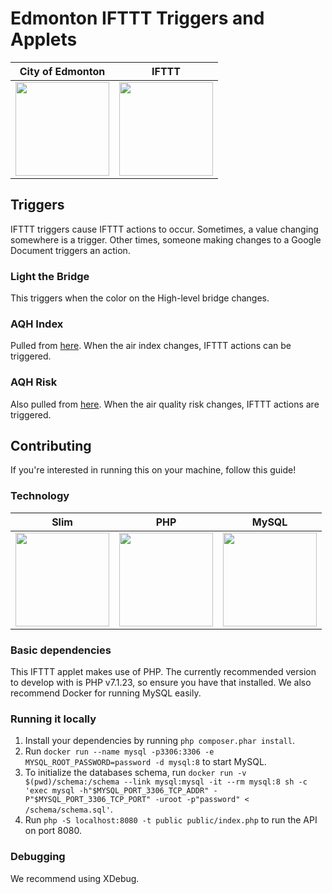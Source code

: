 # Edmonton IFTTT Triggers and Applets

| City of Edmonton  | IFTTT |
| ------------- | ------------- |
| <img src="https://i.imgur.com/DQtFLdv.png" height="150"/>  | <img src="https://i.imgur.com/kVKOYiQ.png" height="150"/>  |

## Triggers
IFTTT triggers cause IFTTT actions to occur. Sometimes, a value changing somewhere is a trigger. Other times, someone making changes to a Google Document triggers an action.

### Light the Bridge
This triggers when the color on the High-level bridge changes.

### AQH Index
Pulled from [here](http://data.environment.alberta.ca/Services/AirQualityV2/AQHIsource.svc/CommunityAQHIs(67)). When the air index changes, IFTTT actions can be triggered.

### AQH Risk
Also pulled from [here](http://data.environment.alberta.ca/Services/AirQualityV2/AQHIsource.svc/CommunityAQHIs(67)). When the air quality risk changes, IFTTT actions are triggered.

## Contributing
If you're interested in running this on your machine, follow this guide!

### Technology
| Slim  | PHP | MySQL |
| ------------- | ------------- | ------------ |
| <img src="https://i.imgur.com/pYqFkCS.png" height="150"/>  | <img src="https://i.imgur.com/mUipxhX.png" height="150"/>  | <img src="https://i.imgur.com/cD32cDt.png" height="150"/> |

### Basic dependencies
This IFTTT applet makes use of PHP. The currently recommended version to develop with is PHP v7.1.23, so ensure you have that installed. We also recommend Docker for running MySQL easily.

### Running it locally
1. Install your dependencies by running `php composer.phar install`.
1. Run `docker run --name mysql -p3306:3306 -e MYSQL_ROOT_PASSWORD=password -d mysql:8` to start MySQL.
1. To initialize the databases schema, run `docker run -v $(pwd)/schema:/schema --link mysql:mysql -it --rm mysql:8 sh -c 'exec mysql -h"$MYSQL_PORT_3306_TCP_ADDR" -P"$MYSQL_PORT_3306_TCP_PORT" -uroot -p"password" < /schema/schema.sql'`.
1. Run `php -S localhost:8080 -t public public/index.php` to run the API on port 8080.

### Debugging
We recommend using XDebug.
